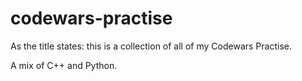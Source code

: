 # codewars-practise

As the title states: this is a collection of all of my Codewars Practise.

A mix of C++ and Python.
